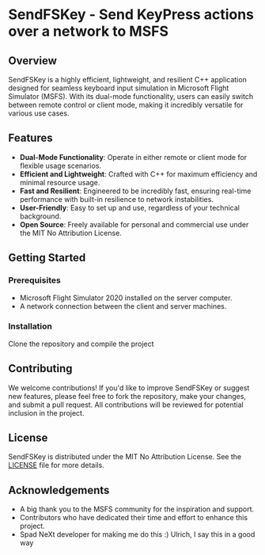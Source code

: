 # SendFSKey - Send KeyPress actions over a network to MSFS

## Overview
SendFSKey is a highly efficient, lightweight, and resilient C++ application designed for seamless keyboard input simulation in Microsoft Flight Simulator (MSFS). With its dual-mode functionality, users can easily switch between remote control or client mode, making it incredibly versatile for various use cases.

## Features
- **Dual-Mode Functionality**: Operate in either remote or client mode for flexible usage scenarios.
- **Efficient and Lightweight**: Crafted with C++ for maximum efficiency and minimal resource usage.
- **Fast and Resilient**: Engineered to be incredibly fast, ensuring real-time performance with built-in resilience to network instabilities.
- **User-Friendly**: Easy to set up and use, regardless of your technical background.
- **Open Source**: Freely available for personal and commercial use under the MIT No Attribution License.

## Getting Started

### Prerequisites
- Microsoft Flight Simulator 2020 installed on the server computer.
- A network connection between the client and server machines.

### Installation
Clone the repository and compile the project

## Contributing
We welcome contributions! If you'd like to improve SendFSKey or suggest new features, please feel free to fork the repository, make your changes, and submit a pull request. All contributions will be reviewed for potential inclusion in the project.

## License
SendFSKey is distributed under the MIT No Attribution License. See the [LICENSE](LICENSE) file for more details.

## Acknowledgements
- A big thank you to the MSFS community for the inspiration and support.
- Contributors who have dedicated their time and effort to enhance this project.
- Spad NeXt developer for making me do this :) Ulrich, I say this in a good way
